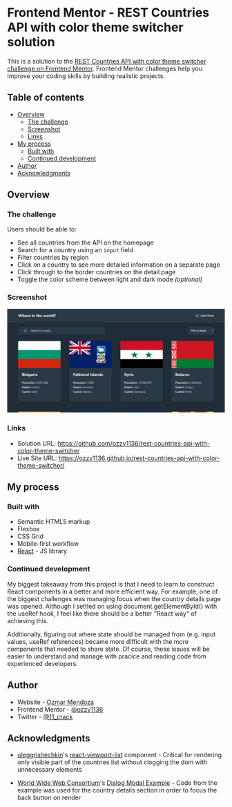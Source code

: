 # Frontend Mentor - REST Countries API with color theme switcher solution

This is a solution to the [REST Countries API with color theme switcher challenge on Frontend Mentor](https://www.frontendmentor.io/challenges/rest-countries-api-with-color-theme-switcher-5cacc469fec04111f7b848ca). Frontend Mentor challenges help you improve your coding skills by building realistic projects.

## Table of contents

-   [Overview](#overview)
    -   [The challenge](#the-challenge)
    -   [Screenshot](#screenshot)
    -   [Links](#links)
-   [My process](#my-process)
    -   [Built with](#built-with)
    -   [Continued development](#continued-development)
-   [Author](#author)
-   [Acknowledgments](#acknowledgments)

## Overview

### The challenge

Users should be able to:

-   See all countries from the API on the homepage
-   Search for a country using an `input` field
-   Filter countries by region
-   Click on a country to see more detailed information on a separate page
-   Click through to the border countries on the detail page
-   Toggle the color scheme between light and dark mode _(optional)_

### Screenshot

![Screenshot of live project](./screenshot.jpg)

### Links

-   Solution URL: https://github.com/ozzy1136/rest-countries-api-with-color-theme-switcher
-   Live Site URL: https://ozzy1136.github.io/rest-countries-api-with-color-theme-switcher/

## My process

### Built with

-   Semantic HTML5 markup
-   Flexbox
-   CSS Grid
-   Mobile-first workflow
-   [React](https://reactjs.org/) - JS library

### Continued development

My biggest takeaway from this project is that I need to learn to construct React components in a better and more efficient way. For example, one of the biggest challenges was managing focus when the country details page was opened. Although I settled on using document.getElementById() with the useRef hook, I feel like there should be a better "React way" of achieving this.

Additionally, figuring out where state should be managed from (e.g. input values, useRef references) became more difficult with the more components that needed to share state. Of course, these issues will be easier to understand and manage with pracice and reading code from experienced developers.

## Author

-   Website - [Ozmar Mendoza](https://ozzy1136.github.io/)
-   Frontend Mentor - [@ozzy1136](https://www.frontendmentor.io/profile/ozzy1136)
-   Twitter - [@11_crack](https://www.twitter.com/11_crack)

## Acknowledgments

-   [oleggrishechkin](https://github.com/oleggrishechkin)'s [react-viewport-list](https://github.com/oleggrishechkin/react-viewport-list) component - Critical for rendering only visible part of the countries list without clogging the dom with unnecessary elements

-   [World Wide Web Consortium](https://www.w3.org/WAI/)'s [Dialog Modal Example](https://www.w3.org/WAI/ARIA/apg/patterns/dialogmodal/) - Code from the example was used for the country details section in order to focus the back button on render
